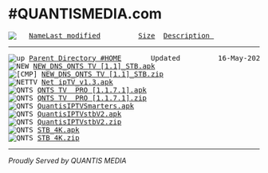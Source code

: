 <html>
  <head>
  <meta http-equiv="Content-type" content="text/html; charset=UTF-8"/>
  <body>
    <h1>#QUANTISMEDIA.com</h1><pre><img src="http://besiptv.com/_autoindex/icons/blank.png" alt="  "> <a href='?ND'>Name</a><a href='?MA'>Last modified</a>         <a href='?SA'>Size</a>  <a href='?DA'>Description </a>
<hr><img src="http://besiptv.com/_autoindex/icons/up.png" alt="up"> <a href="http://besiptv.com/quantis">Parent Directory #HOME</a>       Updated         16-May-2020 13:27               
<img src="http://besiptv.com/_autoindex/icons/unknown.png" alt="NEW"> <a href="http://besiptv.com/quantis/NEW_DNS_QNTS%20TV%20%5B1.1%5D_STB.apk">NEW_DNS_QNTS TV [1.1]_STB.apk</a>
<img src="http://besiptv.com/_autoindex/icons/compress.png" alt="[CMP]"> <a href="http://besiptv.com/quantis/NEW_DNS_QNTS%20TV%20%5B1.1%5D_STB.zip">NEW_DNS_QNTS TV [1.1]_STB.zip</a>
<img src="http://besiptv.com/_autoindex/icons/unknown.png" alt="NETTV"> <a href="http://besiptv.com/quantis/Net%20ipTV_v1.3.apk">Net ipTV_v1.3.apk</a>
<img src="http://besiptv.com/_autoindex/icons/unknown.png" alt="QNTS"> <a href="http://besiptv.com/quantis/QNTS%20TV%20%20PRO%20%5B1.1.7.1%5D.apk">QNTS TV  PRO [1.1.7.1].apk</a>
<img src="http://besiptv.com/_autoindex/icons/compress.png" alt="QNTS"> <a href="http://besiptv.com/quantis/QNTS%20TV%20%20PRO%20%5B1.1.7.1%5D.zip">QNTS TV  PRO [1.1.7.1].zip</a>
<img src="http://besiptv.com/_autoindex/icons/unknown.png" alt="QNTS"> <a href="http://besiptv.com/quantis/QuantisIPTVSmarters.apk">QuantisIPTVSmarters.apk</a>
<img src="http://besiptv.com/_autoindex/icons/unknown.png" alt="QNTS"> <a href="http://besiptv.com/quantis/QuantisIPTVstbV2.apk">QuantisIPTVstbV2.apk</a>
<img src="http://besiptv.com/_autoindex/icons/compress.png" alt="QNTS"> <a href="http://besiptv.com/quantis/QuantisIPTVstbV2.zip">QuantisIPTVstbV2.zip</a>
<img src="http://besiptv.com/_autoindex/icons/unknown.png" alt="QNTS"> <a href="http://besiptv.com/quantis/STB_4K.apk">STB_4K.apk</a>
<img src="http://besiptv.com/_autoindex/icons/compress.png" alt="QNTS"> <a href="http://besiptv.com/quantis/STB_4K.zip">STB_4K.zip</a>
</pre><hr><address>Proudly Served by QUANTIS MEDIA</address>
</body>
